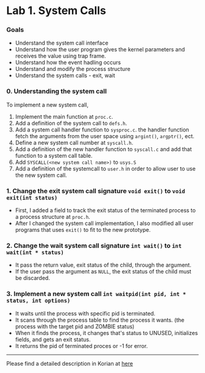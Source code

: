 # Lab 1. System Calls

### Goals

- Understand the system call interface
- Understand how the user program gives the kernel parameters and receives the value using trap frame.
- Understand how the event hadling occurs
- Understand and modify the process structure
- Understand the system calls - exit, wait

### 0. Understanding the system call

To implement a new system call, 
1. Implement the main function at `proc.c`.   
2. Add a definition of the system call to `defs.h`.
3. Add a system call handler function to `sysproc.c`. the handler function fetch the arguments from the user space using `argint()`, `argptr()`, ect.
4. Define a new system call number at `syscall.h`.
5. Add a definition of the new handler function to `syscall.c` and add that function to a system call table.
6. Add `SYSCALL(<new system call name>)` to `usys.S`
7. Add a definition of the systemcall to `user.h` in order to allow user to use the new system call.

### 1. Change the exit system call signature `void exit()` to `void exit(int status)`

- First, I added a field to track the exit status of the terminated process to a process structure at `proc.h`.
- After I changed the system call implementation, I also modified all user programs that uses `exit()` to fit to the new prototype.

### 2. Change the wait system call signature `int wait()` to `int wait(int * status)`

- It pass the return value, exit status of the child, through the argument.
- If the user pass the argument as `NULL`, the exit status of the child must be discarded.

### 3. Implement a new system call `int waitpid(int pid, int * status, int options)`

- It waits until the process with specific pid is terminated.
- It scans through the process table to find the process it wants. (the process with the target pid and ZOMBIE status)
- When it finds the process, it changes that's status to UNUSED, initializes fields, and gets an exit status.
- It returns the pid of terminated proces or -1 for error.

---

Please find a detailed description in Korian at [here](https://github.com/KimSeoYe/xv6_study/blob/main/Lab1_systemCalls/xv6_Lab1_syscall.pdf)